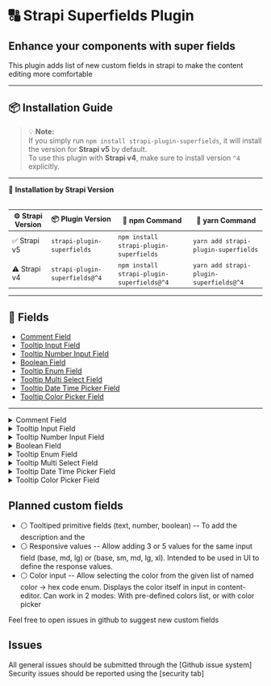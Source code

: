 # 🔠 Strapi Superfields Plugin

## Enhance your components with super fields

This plugin adds list of new custom fields in strapi to make the content editing more comfortable


---

## 📦 Installation Guide

> 💡 **Note:**  
> If you simply run `npm install strapi-plugin-superfields`, it will install the version for **Strapi v5** by default.  
> To use this plugin with **Strapi v4**, make sure to install version `^4` explicitly.

---

<summary>📘 <strong>Installation by Strapi Version</strong></summary>

<br/>

| ⚙️ Strapi Version | 📦 Plugin Version                  | 🧪 npm Command                                       | 🧪 yarn Command                                      |
|------------------|-----------------------------------|------------------------------------------------------|-----------------------------------------------------|
| ✅ Strapi v5      | `strapi-plugin-superfields`       | `npm install strapi-plugin-superfields`             | `yarn add strapi-plugin-superfields`          |
| ⚠️ Strapi v4      | `strapi-plugin-superfields@^4` | `npm install strapi-plugin-superfields@^4`       | `yarn add strapi-plugin-superfields@^4`          |


---



## 🔗 Fields

- [Comment Field](#1-comment-field)
- [Tooltip Input Field](#2-tooltip-input-field)
- [Tooltip Number Input Field](#3-tooltip-number-input-field)
- [Boolean Field](#4-boolean-field)
- [Tooltip Enum Field](#5-tooltip-enum-field)
- [Tooltip Multi Select Field](#6-tooltip-multi-select-field)
- [Tooltip Date Time Picker Field](#7-tooltip-date-time-picker-field)
- [Tooltip Color Picker Field](#8-tooltip-color-picker-field)


---
<details>

<summary>Comment Field</summary>

### 1. Comment Field

✔️ Used to leave a comment in admin to inform about something
⚠️ The field is used as private and thus won't appear in api response, it is intended to be used only inside strapiu only

⚙️ Settings
![Comment Settings](https://github.com/newproweb/strapi-plugin-superfields/blob/master/docs/images/Comment-Settings.PNG?raw=true)

- Name -- name of field
- Comment -- Content of the comment
- Color variant -- The color schema of the comment. Can be green (success), yellow (warn), red (error)

✅ Results this
![Comment Result](https://github.com/newproweb/strapi-plugin-superfields/blob/master/docs/images/Comment-Result.PNG?raw=true)

</details>


<details>

<summary>Tooltip Input Field</summary>

### 2. Tooltip Input Field


✔️ This custom field allows you to display **tooltips** on input fields directly in the Content Manager.  
🎯 Tooltips help explain the purpose of a field, providing inline documentation and improving content editor usability.  
📌 Especially useful for onboarding editors or when fields require clarification about how values are used.

⚠️ This field is for **editorial use only** — tooltip messages are **not included in the API response**.

---

#### ⚙️ Field Configuration

Tooltip Input Field comes with multiple settings to customize how the help text appears:

![Field Configuration loooking](./docs/images/tooltip-config.jpg)


- **Name** – The visible label for the field
- **Description** – Optional small text under the input
- **Tooltip message** – The message shown in the tooltip (appears on hover)


---

#### ✅ How It Looks

Below is an example of how a tooltip field appears in the Content Editor:

![Tooltip Field Result](./docs/images/tooltip-result.jpg)

As you can see:

- The input field has a clear label and description
- A tooltip icon (`ⓘ`) shows contextual help when hovered
- This improves the clarity and usability of your Strapi admin panel

---

#### 🤔 Why Use Tooltip Input Field?

Tooltip Input Field let you:

- Guide editors without taking too much space
- Clarify business rules or formatting
- Improve content accuracy and consistency
- Reduce confusion for complex or optional fields
</details>


<details>

<summary>Tooltip Number Input Field</summary>

### 3. Tooltip Number Input Field

✔️ This custom field allows you to display **tooltips** on number input fields directly in the Content Manager.  
🎯 It helps explain the purpose of a numeric field, providing inline guidance and improving the user experience for content editors.  
📌 Especially useful when fields require specific formats or clarification.

⚠️ This field is for **editorial use only** — tooltip messages are **not included in the API response**.

---

#### ⚙️ Field Configuration

Tooltip Number Input Field provides flexible configuration options:

![Tooltip Number Config](./docs/images/number-tooltip-config.jpg)

- **Name** – The name of the field (no spaces allowed)
- **Tooltip message content** – The message shown in the tooltip when hovering the (ℹ️) icon
- **Field Description** – Optional description shown under the input field

---

#### 🧠 Advanced Settings

Advanced options allow further validation and customization:

![Advanced Settings](./docs/images/number-tooltip-advanced.jpg)

- **Default Value** – Predefined number to be used as the default input
- **Validation Regex** – Regular expression to validate specific numeric patterns
- **Maximum Length** – Maximum allowed character length for the input
- **Minimum Length** – Minimum character length required
- **Private Field** – Field is hidden from API responses and only visible in the admin panel
- **Required Field** – Field must be filled before submitting the form
- **Unique Field** – Ensures the value is unique across all entries

---

#### ✅ How It Looks

Here is how the Tooltip Number Input Field appears in the Content Editor:

![Tooltip Number Result](./docs/images/number-tooltip-result.jpg)

As shown above:

- The field is clearly labeled and displays a helpful tooltip
- A tooltip icon (`ⓘ`) shows contextual help on hover
- An optional description is displayed below the input box
- Default value can be pre-filled

---

#### 🤔 Why Use Tooltip Number Input Field?

Using this field can improve your content editing experience by:

- Providing contextual help for complex numeric fields
- Reducing errors and confusion for content editors
- Supporting validations to enforce rules
- Enhancing usability through better documentation directly in the form

</details>

<details>

<summary>Boolean Field</summary>

### 4. Boolean Field

✔️ This custom field allows you to add a boolean toggle (yes/no) switch to your content type.  
🎯 It’s useful for binary decisions like enabling/disabling features, flags, or simple true/false statuses.  
📌 Easily integrates into your content editing workflow without writing custom logic.

⚠️ This field supports API visibility control, validation, and advanced toggling logic.

---

#### ⚙️ Field Configuration

Boolean Field includes simple yet effective settings:

![Boolean Field Configuration](./docs/images/boolean-toggle-settings.jpg)

- **Name** – The name of the field (used in the API)
- **Label** – Display label in the admin panel
- **Description** – Optional explanation under the toggle
- **Default Value** – Set `true` or `false` as default state

---

#### 🧠 Advanced Settings

Fine-tune your boolean field with advanced options:

![Boolean Advanced Settings](./docs/images/boolean-toggle-advanced.jpg)

- **Default Setting** – Set `true` or `false` or `null` as default state
- **Private Field** – Hidden from API responses
- **Required Field** – Must be explicitly selected
- **Unique Field** – Ensure only one entry can have a specific value

---

#### ✅ How It Looks

Here's how the Boolean Field appears in the Content Editor:

![Boolean Result](./docs/images/boolean-toggle-result.jpg)

- The toggle appears as a simple switch
- Editors can enable or disable with one click
- Help text and default values improve UX

---

#### 🤔 Why Use Boolean Field?

Boolean Fields help you:

- Add clear yes/no options for editors
- Control feature toggles or flags easily
- Improve editor clarity with description + default value
- Simplify conditional logic in content workflows

</details>


<details>

<summary>Tooltip Enum Field</summary>

### 5. Tooltip Enum Field


✔️ This custom field allows you to define **enum values with tooltip support** directly in the Content Manager.  
🎯 Useful for selecting predefined options while providing inline guidance to editors.  
📌 Tooltips explain the purpose of the field and its options.

⚠️ This field is for **editorial use only** — tooltip messages are **not included in the API response**.

---

#### ⚙️ Field Configuration

The Tooltip Enum Field provides flexible configuration options:

![Tooltip Enum Config](./docs/images/enum-settings.jpg)

- **Name** – The name of the field (used in the API)
- **Enum Values** – List of values, one per line (e.g. `Draft`, `Published`, `Archived`)
- **Tooltip message content** – Message shown in the tooltip (ℹ️ icon)
- **Field Description** – Optional text displayed below the input
- **Default Value** – Select one of the enum values to use as default

---

#### 🧠 Advanced Settings

Additional options are available for validation and API behavior:

![Tooltip Enum Advanced](./docs/images/enum-advanced.jpg)

- **Private Field** – Field will be hidden in API responses
- **Required Field** – Field must be filled in before submitting the form
- **Unique Field** – Ensures the value is unique across all entries

---

#### ✅ How It Looks

Here’s how the Tooltip Enum Field appears in the Content Editor:

![Tooltip Enum Result](./docs/images/enum-result.jpg)

As shown above:

- The field has a clear label and optional description
- Tooltip icon (`ⓘ`) displays contextual help on hover
- Editors can select from predefined enum values

---

#### 🤔 Why Use Tooltip Enum Field?

Tooltip Enum Fields are great for:

- Making selection fields more informative
- Ensuring consistent value usage
- Helping editors understand field purpose at a glance
- Improving UX with tooltips and defaults

</details>


<details>

<summary>Tooltip Multi Select Field</summary>

### 6. Tooltip Multi Select Field

✔️ This powerful custom field combines **tooltip support** with various selection modes, giving editors a flexible and guided way to choose values.  
🎯 Depending on the selected mode, the field can behave as a **Multi Select**, **Single Select**, **Combobox**, or **Nested Multi Select**.  
📌 Especially useful when editors need structured selections while being guided with tooltips.

⚠️ This field is for **editorial use only** — tooltip messages are **not included in the API response**.

---

#### ⚙️ Field Configuration

The Tooltip Multi Select Field includes highly customizable options:

![Tooltip Multi Select Config](./docs/images/multiselect-settings.jpg)

- **Name** – The name of the field (used in the API)
- **Select Type** – Defines how the input behaves. Options:
  - `multi-select`
  - `single-select`
  - `combobox`
  - `nested-multi-select`
- **Options List** – The values to choose from (simple list or nested tree, depending on the mode)
- **Tooltip Message** – Help text shown via tooltip (ℹ️ icon)
- **Field Description** – Optional description displayed under the input
- **Default Value** – One or more preselected values (based on mode)

---

#### 🧠 Advanced Settings

Take control over validation and visibility:

![Tooltip Multi Select Advanced](./docs/images/multiselect-advanced.jpg)

- **Private Field** – Field will be hidden in API responses
- **Required Field** – Must be filled before submission
- **Unique Field** – Ensures the selection is unique across all entries

---

#### ✅ How It Looks

Each select type adapts its UI accordingly in the Content Manager:

- `Multi Select` – Allows selecting multiple values
- `Single Select` – Dropdown with only one selectable value
- `Combobox` – Combines search + selection
- `Nested Multi Select` – Enables hierarchical selection from parent/child nodes

![Tooltip Multi Select Result](./docs/images/multiselect-result.jpg)

As shown:

- The field label, description, and tooltip make it editor-friendly
- Flexible input styles suit a variety of use cases

---

#### 🤔 Why Use Tooltip Multi Select Field?

This field is perfect for scenarios where editors:

- Need guided input with contextual help
- Must select from complex, structured options
- Require flexibility between single and multiple selection types
- Benefit from improved clarity via tooltips and inline documentation

</details>

<details>

<summary>Tooltip Date Time Picker Field</summary>

>### 7. Tooltip Date Time Picker Field


✔️ This custom field allows editors to **select date and time** with the help of tooltips and descriptions.  
🎯 Useful for scheduling content, setting deadlines, or storing event times — all while guiding users with contextual help.  
📌 Combines Strapi-friendly UX with rich configuration options.

⚠️ This field is for **editorial use only** — tooltip messages are **not included in the API response**.

---

#### ⚙️ Field Configuration

The Tooltip Date Time Picker includes intuitive configuration options:

![Tooltip Date Time Config](./docs/images/datetime-config.jpg)

- **Name** – Field label shown in the admin panel  
- **Tooltip Message** – Contextual help shown via tooltip icon (ℹ️)  
- **Field Description** – Optional small text displayed under the input  
- **Default Value** – Optional default date/time value  

---

#### 🧠 Advanced Settings

You can enhance field behavior and validation with these advanced options:

![Tooltip Date Time Advanced](./docs/images/datetime-advanced.jpg)

- **Private Field** – Will be hidden from API responses  
- **Required Field** – Must be filled before submitting the form  
- **Unique Field** – Ensures no duplicates across entries  

---

#### ✅ How It Looks

Here’s how the Tooltip Date Time Picker appears in the Content Editor:

![Tooltip Date Time Result](./docs/images/datetime-result.jpg)

As you can see:

- The field includes a clear label and optional description  
- A tooltip icon (`ℹ️`) shows helpful info when hovered  
- A calendar + clock picker provides intuitive date/time selection  
- Default values and clearable input improve UX  

---

#### 🤔 Why Use Tooltip Date Time Picker?

This field is ideal when editors need to:

- Set future publish dates or deadlines  
- Choose times for scheduled events or reminders  
- Understand the meaning of the timestamp via tooltips  
- Improve accuracy with a calendar-based UI
</details>



<details>
<summary>
Tooltip Color Picker Field
</summary>

### 8. Tooltip Color Picker Field


✔️ This custom field allows editors to **select a color** from a predefined list or a color picker — with tooltip and description support.  
🎯 Perfect for selecting visual attributes like theme colors, status indicators, or branding elements.  
📌 It provides both a color name (e.g. `Primary`) and visual color swatch, improving clarity and usability for editors.

⚠️ This field is for **editorial use only** — tooltip messages are **not included in the API response**.

---

#### ⚙️ Field Configuration

The Tooltip Color Picker supports flexible setup:

![Tooltip Color Picker Config](./docs/images/colorpicker-config.jpg)

- **Name** – Field label displayed in admin panel  
- **Tooltip Message** – Contextual help shown via tooltip (ℹ️)  
- **Field Description** – Optional short text under the input  
- **Color List** – JSON-style list of `{ name, hex }` entries  
- **Default Value** – Optional default color (can be name or hex)  
- **Enable Color Picker** – Toggle to allow manual hex color picking

---

#### 🧠 Advanced Settings

Additional settings for validation and behavior:

![Tooltip Color Picker Advanced](./docs/images/colorpicker-advanced.jpg)

- **Private Field** – Will not be returned in the API  
- **Required Field** – Must be selected before saving  
- **Unique Field** – Ensures uniqueness across all entries  

---

#### ✅ How It Looks

Here’s how the field appears inside the Content Manager:

![Tooltip Color Picker Result](./docs/images/colorpicker-result.jpg)

Features include:

- Tooltip help via icon  
- Predefined colors with visual swatch and name  
- Optional hex input via color picker  
- Default color pre-selected (if configured)

---

#### 🤔 Why Use Tooltip Color Picker Field?

This field is a great fit for:

- Selecting theme or status colors consistently  
- Reducing input errors by limiting color choices  
- Letting editors quickly recognize colors visually  
- Offering flexibility via optional hex picker

</details>



## Planned custom fields

- ⚪ Tooltiped primitive fields (text, number, boolean) -- To add the description and the
- ⚪ Responsive values -- Allow adding 3 or 5 values for the same input field (base, md, lg) or (base, sm, md, lg, xl). Intended to be used in UI to define the response values.
- ⚪ Color input -- Allow selecting the color from the given list of named color -> hex code enum. Displays the color itself in input in content-editor. Can work in 2 modes: With pre-defined colors list, or with color picker

Feel free to open issues in github to suggest new custom fields

## Issues

All general issues should be submitted through the [Github issue system]
Security issues should be reported using the [security tab]
